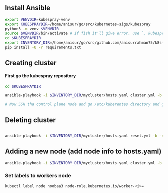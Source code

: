 ## Install Ansible
```bash
export VENVDIR=kubespray-venv
export KUBESPRAYDIR=/home/anisur/go/src/kubernetes-sigs/kubespray
python3 -m venv $VENVDIR
source $VENVDIR/bin/activate # If fish it'll give error, use `. kubespray-venv/bin/activate.fish`
cd $KUBESPRAYDIR
export INVENTORY_DIR=/home/anisur/go/src/github.com/anisurrahman75/k8s-notes/k8s-inventory/inventory/
pip install -U -r requirements.txt
```

## Creating cluster

#### First go the kubespray repository 
```bash
cd $KUBESPRAYDIR

ansible-playbook -i $INVENTORY_DIR/mycluster/hosts.yaml cluster.yml -b -v --become --become-user=root --private-key=~/.ssh/id_rsa

# Now SSH tha control plane node and go /etc/kuberentes directory and get the admin.conf file
```

## Deleting cluster
```bash

ansible-playbook -i $INVENTORY_DIR/mycluster/hosts.yaml reset.yml -b -v --become --become-user=root --private-key=~/.ssh/id_rsa
```

## Adding a new node (add node info to hosts.yaml)
```bash
ansible-playbook -i $INVENTORY_DIR/mycluster/hosts.yaml cluster.yml -b -v --become --become-user=root --private-key=~/.ssh/id_rsa -l noobaa3
```


### Set labels to workers node
```bash
kubectl label node noobaa3 node-role.kubernetes.io/worker-<i>=
```